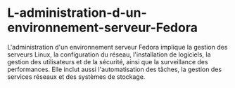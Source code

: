 # L-administration-d-un-environnement-serveur-Fedora
L'administration d'un environnement serveur Fedora implique la gestion des serveurs Linux, la configuration du réseau, l'installation de logiciels, la gestion des utilisateurs et de la sécurité, ainsi que la surveillance des performances. Elle inclut aussi l'automatisation des tâches, la gestion des services réseaux et des systèmes de stockage.
